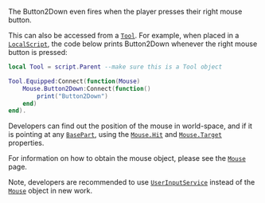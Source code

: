 The Button2Down even fires when the player presses their right mouse
button.

This can also be accessed from a [`Tool`](https://create.roblox.com/docs/reference/engine/classes/Tool). For example, when placed in
a [`LocalScript`](https://create.roblox.com/docs/reference/engine/classes/LocalScript), the code below prints Button2Down whenever the
right mouse button is pressed:
```lua
local Tool = script.Parent --make sure this is a Tool object

Tool.Equipped:Connect(function(Mouse)
	Mouse.Button2Down:Connect(function()
		print("Button2Down")
	end)
end).
```

Developers can find out the position of the mouse in world-space, and if
it is pointing at any [`BasePart`](https://create.roblox.com/docs/reference/engine/classes/BasePart), using the [`Mouse.Hit`](https://create.roblox.com/docs/reference/engine/classes/Mouse#Hit) and
[`Mouse.Target`](https://create.roblox.com/docs/reference/engine/classes/Mouse#Target) properties.

For information on how to obtain the mouse object, please see the
[`Mouse`](https://create.roblox.com/docs/reference/engine/classes/Mouse) page.

Note, developers are recommended to use [`UserInputService`](https://create.roblox.com/docs/reference/engine/classes/UserInputService) instead
of the [`Mouse`](https://create.roblox.com/docs/reference/engine/classes/Mouse) object in new work.